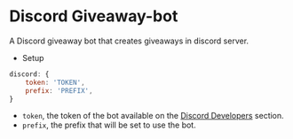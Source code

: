 # Discord Giveaway-bot
A Discord giveaway bot that creates giveaways in discord server.

- Setup

```js
discord: {
    token: 'TOKEN',
    prefix: 'PREFIX',
}
```

- `token`, the token of the bot available on the [Discord Developers](https://discordapp.com/developers/applications) section.
- `prefix`, the prefix that will be set to use the bot.
